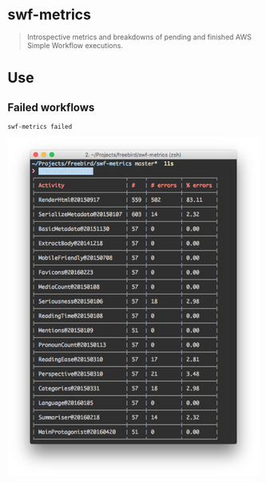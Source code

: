 # swf-metrics

> Introspective metrics and breakdowns of pending and finished AWS Simple Workflow executions.

# Use

## Failed workflows

```
swf-metrics failed
```

![](screenshot-errors.png)
